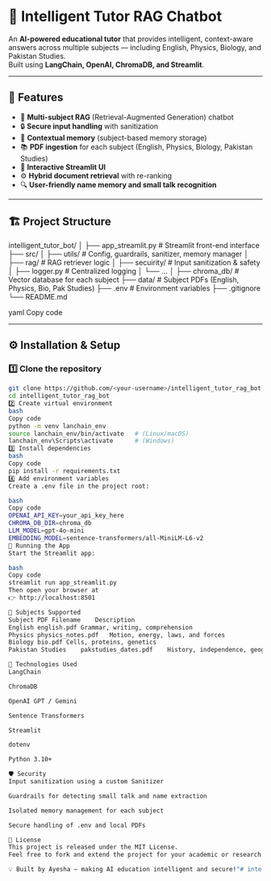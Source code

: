 # 🧠 Intelligent Tutor RAG Chatbot

An **AI-powered educational tutor** that provides intelligent, context-aware answers across multiple subjects — including English, Physics, Biology, and Pakistan Studies.  
Built using **LangChain, OpenAI, ChromaDB, and Streamlit**.

---

## 🚀 Features

- 🧩 **Multi-subject RAG** (Retrieval-Augmented Generation) chatbot  
- 🔒 **Secure input handling** with sanitization  
- 🧠 **Contextual memory** (subject-based memory storage)  
- 📚 **PDF ingestion** for each subject (English, Physics, Biology, Pakistan Studies)  
- 💬 **Interactive Streamlit UI**  
- ⚙️ **Hybrid document retrieval** with re-ranking  
- 🔍 **User-friendly name memory and small talk recognition**

---

## 🏗️ Project Structure

intelligent_tutor_bot/
│
├── app_streamlit.py # Streamlit front-end interface
├── src/
│ ├── utils/ # Config, guardrails, sanitizer, memory manager
│ ├── rag/ # RAG retriever logic
│ ├── secuirity/ # Input sanitization & safety
│ ├── logger.py # Centralized logging
│ └── ...
│
├── chroma_db/ # Vector database for each subject
├── data/ # Subject PDFs (English, Physics, Bio, Pak Studies)
├── .env # Environment variables
├── .gitignore
└── README.md

yaml
Copy code

---

## ⚙️ Installation & Setup

### 1️⃣ Clone the repository
```bash
git clone https://github.com/<your-username>/intelligent_tutor_rag_bot.git
cd intelligent_tutor_rag_bot
2️⃣ Create virtual environment
bash
Copy code
python -m venv lanchain_env
source lanchain_env/bin/activate   # (Linux/macOS)
lanchain_env\Scripts\activate      # (Windows)
3️⃣ Install dependencies
bash
Copy code
pip install -r requirements.txt
4️⃣ Add environment variables
Create a .env file in the project root:

bash
Copy code
OPENAI_API_KEY=your_api_key_here
CHROMA_DB_DIR=chroma_db
LLM_MODEL=gpt-4o-mini
EMBEDDING_MODEL=sentence-transformers/all-MiniLM-L6-v2
🧠 Running the App
Start the Streamlit app:

bash
Copy code
streamlit run app_streamlit.py
Then open your browser at
👉 http://localhost:8501

🧩 Subjects Supported
Subject	PDF Filename	Description
English	english.pdf	Grammar, writing, comprehension
Physics	physics_notes.pdf	Motion, energy, laws, and forces
Biology	bio.pdf	Cells, proteins, genetics
Pakistan Studies	pakstudies_dates.pdf	History, independence, geography

🧰 Technologies Used
LangChain

ChromaDB

OpenAI GPT / Gemini

Sentence Transformers

Streamlit

dotenv

Python 3.10+

🛡️ Security
Input sanitization using a custom Sanitizer

Guardrails for detecting small talk and name extraction

Isolated memory management for each subject

Secure handling of .env and local PDFs

📜 License
This project is released under the MIT License.
Feel free to fork and extend the project for your academic or research use.

💡 Built by Ayesha — making AI education intelligent and secure!"# intelligent_rag_tutor_bot" 
